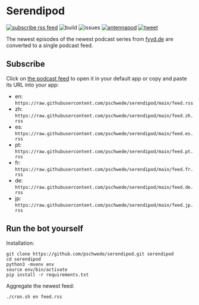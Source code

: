 # Serendipod

[![subscribe rss feed](https://img.shields.io/badge/%F0%9F%94%8A%20RSS-subscribe-orange)](https://raw.githubusercontent.com/pschwede/serendipod/main/feed.rss) ![build](https://github.com/pschwede/serendipod/workflows/build/badge.svg) ![issues](https://img.shields.io/github/issues/pschwede/serendipod) [![antennapod](https://img.shields.io/badge/Subscribe%20with-Antennapod-blue)](https://github.com/AntennaPod/AntennaPod) [![tweet](https://img.shields.io/twitter/url?style=social&url=https%3A%2F%2Fgithub.com%2Fpschwede%2Fserendipod)](https://twitter.com/intent/tweet?text=r%2FEpisodes%20of%20the%newest%20podcasts%20series%3A%0Ahttps%3A%2F%2Fgithub.com%2Fpschwede%2Fserendipod)

The newest episodes of the newest podcast series from [fyyd.de](https://fyyd.de) are converted to a single podcast feed.

## Subscribe

Click on [the podcast feed](https://raw.githubusercontent.com/pschwede/serendipod/main/feed.rss) to open it in your default app or copy and paste its URL into your app:

* en: ```https://raw.githubusercontent.com/pschwede/serendipod/main/feed.rss```
* zh: ```https://raw.githubusercontent.com/pschwede/serendipod/main/feed.zh.rss```
* es: ```https://raw.githubusercontent.com/pschwede/serendipod/main/feed.es.rss```
* pt: ```https://raw.githubusercontent.com/pschwede/serendipod/main/feed.pt.rss```
* fr: ```https://raw.githubusercontent.com/pschwede/serendipod/main/feed.fr.rss```
* de: ```https://raw.githubusercontent.com/pschwede/serendipod/main/feed.de.rss```
* jp: ```https://raw.githubusercontent.com/pschwede/serendipod/main/feed.jp.rss```

## Run the bot yourself

Installation:

```
git clone https://github.com/pschwede/serendipod.git serendipod
cd serendipod
python3 -mvenv env
source env/bin/activate
pip install -r requirements.txt
```

Aggregate the newest feed:

```
./cron.sh en feed.rss
```
